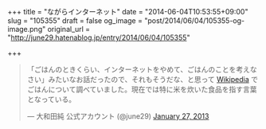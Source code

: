 +++
title = "ながらインターネット"
date = "2014-06-04T10:53:55+09:00"
slug = "105355"
draft = false
og_image = "post/2014/06/04/105355-og-image.png"
original_url = "http://june29.hatenablog.jp/entry/2014/06/04/105355"

+++

<p></p>
<blockquote class="twitter-tweet" lang="en">
<p>「ごはんのときくらい、インターネットをやめて、ごはんのことを考えなさい」みたいなお話だったので、それもそうだな、と思って <a class="keyword" href="http://d.hatena.ne.jp/keyword/Wikipedia">Wikipedia</a> でごはんについて調べていました。現在では特に米を炊いた食品を指す言葉となっている。</p>— 大和田純 公式アカウント (@june29) <a href="https://twitter.com/june29/statuses/295489805712773120">January 27, 2013</a>
</blockquote>
<script async src="//platform.twitter.com/widgets.js" charset="utf-8"></script>
